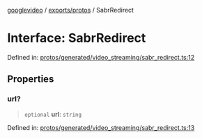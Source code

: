 [googlevideo](../../../README.md) / [exports/protos](../README.md) / SabrRedirect

# Interface: SabrRedirect

Defined in: [protos/generated/video\_streaming/sabr\_redirect.ts:12](https://github.com/LuanRT/googlevideo/blob/5b84100979befab767d819a9606dde964d469341/protos/generated/video_streaming/sabr_redirect.ts#L12)

## Properties

### url?

> `optional` **url**: `string`

Defined in: [protos/generated/video\_streaming/sabr\_redirect.ts:13](https://github.com/LuanRT/googlevideo/blob/5b84100979befab767d819a9606dde964d469341/protos/generated/video_streaming/sabr_redirect.ts#L13)
